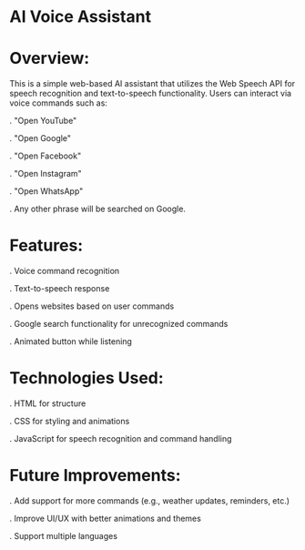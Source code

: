 # AI Voice Assistant 

# Overview:

This is a simple web-based AI assistant that utilizes the Web Speech API for speech recognition and text-to-speech functionality. Users can interact via voice commands such as:

. "Open YouTube"

. "Open Google"

. "Open Facebook"

. "Open Instagram"

. "Open WhatsApp"

. Any other phrase will be searched on Google.

# Features:

. Voice command recognition

. Text-to-speech response

. Opens websites based on user commands

. Google search functionality for unrecognized commands

. Animated button while listening

# Technologies Used:

. HTML for structure

. CSS for styling and animations

. JavaScript for speech recognition and command handling

# Future Improvements:

. Add support for more commands (e.g., weather updates, reminders, etc.)

. Improve UI/UX with better animations and themes

. Support multiple languages
